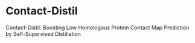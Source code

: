 # Contact-Distil
Contact-Distil: Boosting Low Homologous Protein Contact Map Prediction by Self-Supervised Distillation
